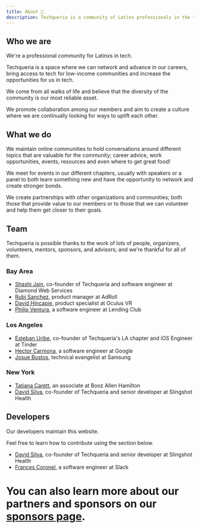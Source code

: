 ```yaml
---
title: About 🌮️
description: Techqueria is a community of Latinx professionals in the tech industry that was first established in 2016.
---
```


## Who we are

We're a professional community for Latinxs in tech.

Techqueria is a space where we can network and advance in our careers, bring access to tech for low-income communities and increase the opportunities for us in tech.

We come from all walks of life and believe that the diversity of the community is our most reliable asset.

We promote collaboration among our members and aim to create a culture where we are continually looking for ways to uplift each other.

## What we do

We maintain online communities to hold conversations around different topics that are valuable for the community; career advice, work opportunities, events, resources and even where to get great food!

We meet for events in our different chapters, usually with speakers or a panel to both learn something new and have the opportunity to network and create stronger bonds.

We create partnerships with other organizations and communities; both those that provide value to our members or to those that we can volunteer and help them get closer to their goals.

## Team

Techqueria is possible thanks to the work of lots of people, organizers, volunteers, mentors, sponsors, and advisors; and we're thankful for all of them.

### Bay Area

- [Shashi Jain](https://www.linkedin.com/in/quahada), co-founder of Techqueria and software engineer at Diamond Web Services
- [Rubi Sanchez](https://www.linkedin.com/in/rubisanchez/), product manager at AdRoll
- [David Hincapie](https://www.linkedin.com/in/davidohincapie/), product specialist at Oculus VR
- [Philip Ventura](https://www.linkedin.com/in/fvntr/), a software engineer at Lending Club

### Los Angeles

- [Esteban Uribe](https://www.linkedin.com/in/estebanuribe/), co-founder of Techqueria's LA chapter and iOS Engineer at Tinder
- [Hector Carmona](https://www.linkedin.com/in/hectoroddincarmona/), a software engineer at Google
- [Josue Bustos](https://www.linkedin.com/in/josuebustos), technical evangelist at Samsung

### New York

- [Tatiana Carett](https://www.linkedin.com/in/tatianacarett/), an associate at Booz Allen Hamilton
- [David Silva](https://linkedin.com/in/dvidsilva), co-founder of Techqueria and senior developer at Slingshot Health

## Developers

Our developers maintain this website.

Feel free to learn how to contribute using the section below.

- [David Silva](https://linkedin.com/in/dvidsilva), co-founder of Techqueria and senior developer at Slingshot Health
- [Frances Coronel](https://www.linkedin.com/in/fvcroductions), a software engineer at Slack

# You can also learn more about our partners and sponsors on our [sponsors page](/sponsors/).
